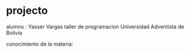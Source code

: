 # projecto

alumno : Yasser Vargas
taller de programacion
Universidad Adventista de Bolivia

conocimiento de la materia:
